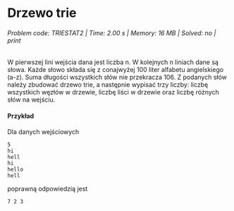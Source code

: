 # Drzewo trie
###### Problem code: TRIESTAT2 \| Time: 2.00 s \| Memory: 16 MB \| Solved: no \| print

W pierwszej lini wejścia dana jest liczba n. W kolejnych n liniach dane są słowa. Każde słowo składa się z conajwyżej 100 liter alfabetu angielskiego (a-z). Suma długości wszystkich słów nie przekracza 106. Z podanych słów należy zbudować drzewo trie, a następnie wypisać trzy liczby: liczbę wszystkich węzłów w drzewie, liczbę liści w drzewie oraz liczbę różnych słów na wejściu.

#### Przykład
Dla danych wejściowych

```
5
hi
hell
hi
hello
hell
```
poprawną odpowiedzią jest
```
7 2 3
```
